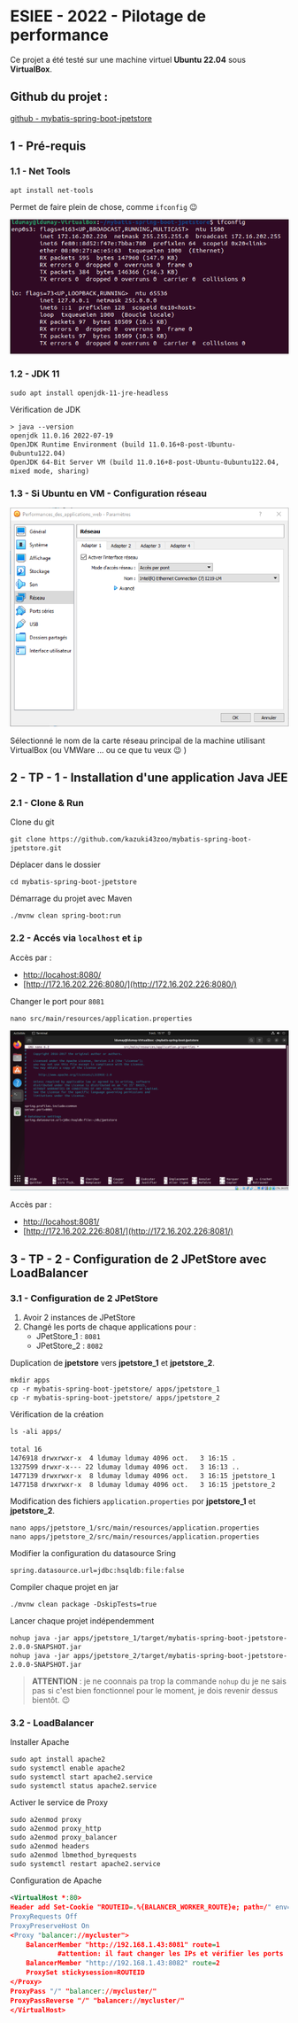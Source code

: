 # ESIEE - 2022 - Pilotage de performance

Ce projet a été testé sur une machine virtuel **Ubuntu 22.04** sous **VirtualBox**.

## Github du projet :

[github - mybatis-spring-boot-jpetstore](https://github.com/kazuki43zoo/mybatis-spring-boot-jpetstore)

## 1 - Pré-requis

### 1.1 - Net Tools

```
apt install net-tools
```

Permet de faire plein de chose, comme `ifconfig` 😉

![img](_img/001.png)

### 1.2 - JDK 11 

```
sudo apt install openjdk-11-jre-headless
```

Vérification de JDK

```
> java --version
openjdk 11.0.16 2022-07-19
OpenJDK Runtime Environment (build 11.0.16+8-post-Ubuntu-0ubuntu122.04)
OpenJDK 64-Bit Server VM (build 11.0.16+8-post-Ubuntu-0ubuntu122.04, mixed mode, sharing)
```

### 1.3 - Si Ubuntu en VM - Configuration réseau

![img](_img/003.png)

Sélectionné le nom de la carte réseau principal de la machine utilisant VirtualBox (ou VMWare ... ou ce que tu veux 😉 )

## 2 - TP - 1 - Installation d'une application Java JEE

### 2.1 - Clone & Run

Clone du git

```
git clone https://github.com/kazuki43zoo/mybatis-spring-boot-jpetstore.git
```

Déplacer dans le dossier

```
cd mybatis-spring-boot-jpetstore
```

Démarrage du projet avec Maven

```
./mvnw clean spring-boot:run
```

### 2.2 - Accés via `localhost` et `ip`

Accès par : 

- [http://locahost:8080/](http://locahost:8080/)
- [http://172.16.202.226:8080/](http://172.16.202.226:8080/)

Changer le port pour `8081`

```
nano src/main/resources/application.properties
```

![img](_img/002.png)

Accès par : 

- [http://locahost:8081/](http://locahost:8081/)
- [http://172.16.202.226:8081/](http://172.16.202.226:8081/)

## 3 - TP - 2 - Configuration de 2 JPetStore avec LoadBalancer

### 3.1 - Configuration de 2 JPetStore

1. Avoir 2 instances de JPetStore
2. Changé les ports de chaque applications pour :
    - JPetStore_1 : `8081`
    - JPetStore_2 : `8082`

Duplication de **jpetstore** vers **jpetstore_1** et **jpetstore_2**.

```
mkdir apps
cp -r mybatis-spring-boot-jpetstore/ apps/jpetstore_1
cp -r mybatis-spring-boot-jpetstore/ apps/jpetstore_2
```

Vérification de la création

```
ls -ali apps/

total 16
1476918 drwxrwxr-x  4 ldumay ldumay 4096 oct.   3 16:15 .
1327599 drwxr-x--- 22 ldumay ldumay 4096 oct.   3 16:13 ..
1477139 drwxrwxr-x  8 ldumay ldumay 4096 oct.   3 16:15 jpetstore_1
1477158 drwxrwxr-x  8 ldumay ldumay 4096 oct.   3 16:15 jpetstore_2
```

Modification des fichiers `application.properties` por **jpetstore_1** et **jpetstore_2**.

```
nano apps/jpetstore_1/src/main/resources/application.properties
nano apps/jpetstore_2/src/main/resources/application.properties
```

Modifier la configuration du datasource Sring

```
spring.datasource.url=jdbc:hsqldb:file:false
```

Compiler chaque projet en jar

```
./mvnw clean package -DskipTests=true
```

Lancer chaque projet indépendemment

```
nohup java -jar apps/jpetstore_1/target/mybatis-spring-boot-jpetstore-2.0.0-SNAPSHOT.jar
nohup java -jar apps/jpetstore_2/target/mybatis-spring-boot-jpetstore-2.0.0-SNAPSHOT.jar
```

> **ATTENTION** : je ne coonnais pa trop la commande `nohup` du je ne sais pas si c'est bien fonctionnel pour le moment, je dois revenir dessus bientôt. 😉

### 3.2 - LoadBalancer

Installer Apache

```
sudo apt install apache2
sudo systemctl enable apache2
sudo systemctl start apache2.service
sudo systemctl status apache2.service
```

Activer le service de Proxy

```
sudo a2enmod proxy
sudo a2enmod proxy_http
sudo a2enmod proxy_balancer
sudo a2enmod headers
sudo a2enmod lbmethod_byrequests
sudo systemctl restart apache2.service
```

Configuration de Apache
```xml
<VirtualHost *:80>
Header add Set-Cookie "ROUTEID=.%{BALANCER_WORKER_ROUTE}e; path=/" env=BALANCER_ROUTE_CHANGED
ProxyRequests Off
ProxyPreserveHost On
<Proxy "balancer://mycluster">
    BalancerMember "http://192.168.1.43:8081" route=1
            #attention: il faut changer les IPs et vérifier les ports
    BalancerMember "http://192.168.1.43:8082" route=2
    ProxySet stickysession=ROUTEID
</Proxy>
ProxyPass "/" "balancer://mycluster/"
ProxyPassReverse "/" "balancer://mycluster/"
</VirtualHost>
```
